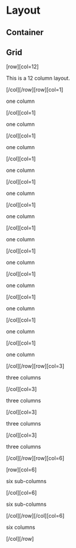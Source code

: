 # Layout

## Container

## Grid

[row][col=12]

This is a 12 column layout.

[/col][/row][row][col=1]

one column

[/col][col=1]

one column

[/col][col=1]

one column

[/col][col=1]

one column

[/col][col=1]

one column

[/col][col=1]

one column

[/col][col=1]

one column

[/col][col=1]

one column

[/col][col=1]

one column

[/col][col=1]

one column

[/col][col=1]

one column

[/col][col=1]

one column

[/col][/row][row][col=3]

three columns

[/col][col=3]

three columns

[/col][col=3]

three columns

[/col][col=3]

three columns

[/col][/row][row][col=6]

[row][col=6]

six sub-columns

[/col][col=6]

six sub-columns

[/col][/row][/col][col=6]

six columns

[/col][/row]